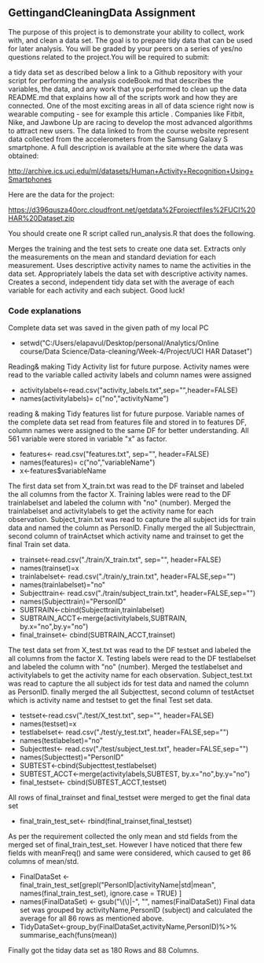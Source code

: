## GettingandCleaningData Assignment

The purpose of this project is to demonstrate your ability to collect, work with, and clean a data set. The goal is to prepare tidy data that can be used for later analysis. You will be graded by your peers on a series of yes/no questions related to the project.You will be required to submit:

a tidy data set as described below
a link to a Github repository with your script for performing the analysis
codeBook.md that describes the variables, the data, and any work that you performed to clean up the data
README.md that explains how all of the scripts work and how they are connected.
One of the most exciting areas in all of data science right now is wearable computing - see for example this article . Companies like Fitbit, Nike, and Jawbone Up are racing to develop the most advanced algorithms to attract new users. The data linked to from the course website represent data collected from the accelerometers from the Samsung Galaxy S smartphone. A full description is available at the site where the data was obtained:

http://archive.ics.uci.edu/ml/datasets/Human+Activity+Recognition+Using+Smartphones

Here are the data for the project:

https://d396qusza40orc.cloudfront.net/getdata%2Fprojectfiles%2FUCI%20HAR%20Dataset.zip

You should create one R script called run_analysis.R that does the following.

Merges the training and the test sets to create one data set.
Extracts only the measurements on the mean and standard deviation for each measurement.
Uses descriptive activity names to name the activities in the data set.
Appropriately labels the data set with descriptive activity names.
Creates a second, independent tidy data set with the average of each variable for each activity and each subject.
Good luck!

### Code explanations
Complete data set was saved in the given path of my local PC

* setwd("C:/Users/elapavul/Desktop/personal/Analytics/Online course/Data Science/Data-cleaning/Week-4/Project/UCI HAR Dataset")

Reading& making Tidy Activity list for future purpose. Activity names were read to the variable called activity labels and column names were assigned

* activitylabels<-read.csv("activity_labels.txt",sep="",header=FALSE)
* names(activitylabels)= c("no","activityName")

reading & making Tidy features list for future purpose. Variable names of the complete data set read from features file  and stored in to  features DF,
column names were assigned to the same DF for  better understanding. All 561 variable were stored in variable "x" as factor.

* features<- read.csv("features.txt", sep="", header=FALSE)
* names(features)= c("no","variableName")
* x<-features$variableName


The first data set from X_train.txt was read to the DF trainset and labeled the all columns from the factor X.
Training lables were read to the DF trainlabelset and labeled the column with "no" (number). Merged the trainlabelset and activitylabels
to get the activity name for each observation. Subject_train.txt was read to capture the all subject ids for train data and named the column as PersonID.
Finally merged the all Subjecttrain, second column of trainActset which activity name and trainset to get the final Train set data.


* trainset<-read.csv("./train/X_train.txt", sep="", header=FALSE)
* names(trainset)=x
* trainlabelset<- read.csv("./train/y_train.txt", header=FALSE,sep="")
* names(trainlabelset)="no"
* Subjecttrain<- read.csv("./train/subject_train.txt", header=FALSE,sep="")
* names(Subjecttrain)="PersonID"
* SUBTRAIN<-cbind(Subjecttrain,trainlabelset)
* SUBTRAIN_ACCT<-merge(activitylabels,SUBTRAIN, by.x="no",by.y="no")
* final_trainset<- cbind(SUBTRAIN_ACCT,trainset)


The test data set from X_test.txt was read to the DF testset and labeled the all columns from the factor X.
Testing labels were read to the DF testlabelset and labeled the column with "no" (number). Merged the testlabelset and activitylabels
to get the activity name for each observation. Subject_test.txt was read to capture the  all subject ids for test data and named the column as PersonID.
finally merged the all Subjecttest, second column of testActset which is activity name and testset to get the final Test set data.


* testset<-read.csv("./test/X_test.txt", sep="", header=FALSE)
* names(testset)=x
* testlabelset<- read.csv("./test/y_test.txt", header=FALSE,sep="")
* names(testlabelset)="no"
* Subjecttest<- read.csv("./test/subject_test.txt", header=FALSE,sep="")
* names(Subjecttest)="PersonID"
* SUBTEST<-cbind(Subjecttest,testlabelset)
* SUBTEST_ACCT<-merge(activitylabels,SUBTEST, by.x="no",by.y="no")
* final_testset<- cbind(SUBTEST_ACCT,testset)

All rows of final_trainset and final_testset were merged  to get the final data set

* final_train_test_set<- rbind(final_trainset,final_testset)

As per the requirement collected the only mean and std fields from the merged set of final_train_test_set. However I have noticed that there few fields 
with meanFreq() and same were considered, which caused to get 86 columns of mean/std.

* FinalDataSet <-final_train_test_set[grepl("PersonID|activityName|std|mean", names(final_train_test_set), ignore.case = TRUE) ]
* names(FinalDataSet) <- gsub("\\(\\)|-", "", names(FinalDataSet))
Final data set was grouped by activityName,PersonID (subject) and calculated the average for all 86 rows as mentioned above.
* TidyDataSet<-group_by(FinalDataSet,activityName,PersonID)%>% summarise_each(funs(mean))

Finally got the tiday data set as 180 Rows and 88 Columns.